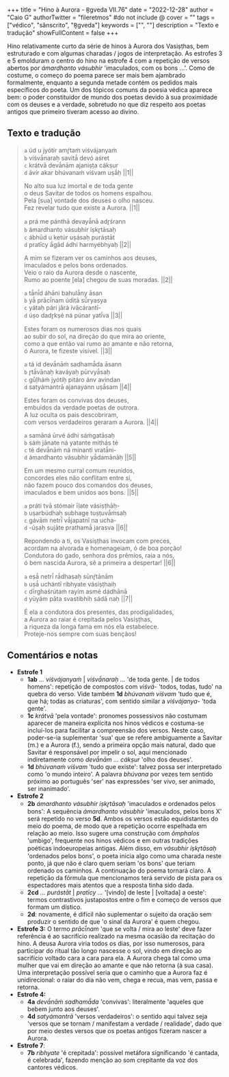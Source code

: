 +++
title = "Hino à Aurora - R̥gveda VII.76"
date = "2022-12-28"
author = "Caio G"
authorTwitter = "fileretmos" #do not include @
cover = ""
tags = ["védico", "sânscrito", "R̥gveda"]
keywords = ["", ""]
description = "Texto e tradução"
showFullContent = false
+++

Hino relativamente curto da série de hinos à Aurora dos Vasiṣṭhas, bem
estruturado e com algumas charadas / jogos de interpretação.
As estrofes 3 e 5 emolduram o centro do hino na estrofe 4 com a repetição
de versos abertos por _ámardhanto vásubhir_ 'imaculados, com os bons ...'.
Como de costume, o começo do poema parece ser mais bem ajambrado formalmente,
enquanto a segunda metade contém os pedidos mais específicos do poeta.
Um dos tópicos comuns da poesia védica aparece bem: o poder constituidor
de mundo dos poetas devido à sua proximidade com os deuses e a verdade,
sobretudo no que diz respeito aos poetas antigos que primeiro tiveram
acesso ao divino.

## Texto e tradução

> `a` úd u jyótir amŕ̥taṁ viśvájanyaṁ\
> `b` viśvā́naraḥ savitā́ devó aśret\
> `c` krátvā devā́nām ajaniṣṭa cákṣur\
> `d` āvír akar bhúvanaṁ víśvam uṣā́ḥ ||1||
>
> No alto sua luz imortal e de toda gente\
> o deus Savitar de todos os homens espalhou.\
> Pela [sua] vontade dos deuses o olho nasceu.\
> Fez revelar tudo que existe a Aurora. ||1||
>
> `a` prá me pánthā devayā́nā adr̥śrann\
> `b` ámardhanto vásubhir íṣkr̥tāsaḥ\
> `c` ábhūd u ketúr uṣásaḥ purástāt\
> `d` pratīcy ā́gād ádhi harmyébhyaḥ ||2||
>
> A mim se fizeram ver os caminhos aos deuses,\
> imaculados e pelos bons ordenados.\
> Veio o raio da Aurora desde o nascente,\
> Rumo ao poente [ela] chegou de suas moradas. ||2||
>
> `a` tā́nī́d áhāni bahulā́ny āsan\
> `b` yā́ prācī́nam úditā sū́ryasya\
> `c` yátaḥ pári jārá ivācárantī-\
> `d` úṣo dadr̥kṣé ná púnar yatī́va ||3||
>
> Estes foram os numerosos dias nos quais\
> ao subir do sol, na direção do que mira ao oriente,\
> como a que então vai rumo ao amante e não retorna,\
> ó Aurora, te fizeste visível. ||3||
>
> `a` tá íd devā́nāṁ sadhamā́da āsann\
> `b` r̥tā́vānaḥ kaváyaḥ pūrvyā́saḥ\
> `c` gūḷháṁ jyótiḥ pitáro ánv avindan\
> `d` satyámantrā ajanayann uṣā́sam ||4||
>
> Estes foram os convivas dos deuses,\
> embuídos da verdade poetas de outrora.\
> A luz oculta os pais descobriram,\
> com versos verdadeiros geraram a Aurora. ||4||
>
> `a` samāná ūrvé ádhi sáṁgatāsaḥ\
> `b` sáṁ jānate ná yatante mithás té\
> `c` té devā́nāṁ ná minanti vratā́ni-\
> `d` ámardhanto vásubhir yā́damānāḥ ||5||
>
> Em um mesmo curral comum reunidos,\
> concordes eles não conflitam entre si,\
> não fazem pouco dos comandos dos deuses,\
> imaculados e bem unidos aos bons. ||5||
>
> `a` práti tvā stómair īḷate vásiṣṭhāḥ-\
> `b` uṣarbúdhaḥ subhage tuṣṭuvā́ṁsaḥ\
> `c` gávāṁ netrī́ vā́japatnī na ucha-\
> `d` -úṣaḥ sujāte prathamā́ jarasva ||6||
>
> Repondendo a ti, os Vasiṣṭhas invocam com preces,\
> acordam na alvorada e homenageiam, ó de boa porção!\
> Condutora do gado, senhora dos prêmios, raia a nós,\
> ó bem nascida Aurora, sê a primeira a despertar! ||6||
>
> `a` eṣā́ netrī́ rā́dhasaḥ sūnŕ̥tānām\
> `b` uṣā́ uchántī ribhyate vásiṣṭhaiḥ\
> `c` dīrghaśrútaṁ rayím asmé dádhānā\
> `d` yūyám pāta svastíbhiḥ sádā naḥ ||7||
>
> É ela a condutora dos presentes, das prodigalidades,\
> a Aurora ao raiar é crepitada pelos Vasiṣṭhas,\
> a riqueza da longa fama em nós ela estabelece.\
> Proteje-nos sempre com suas bençãos!

## Comentários e notas

- **Estrofe 1**
  - **1ab** _... viśvájanyaṁ_ | _viśvā́naraḥ ..._ 'de toda gente. | de todos homens':
    repetição de compostos com _viśvá-_ 'todos, todas, tudo' na quebra do verso.
    Vide também **1d** _bhúvanaṁ víśvam_ 'tudo que é, que há; todas as criaturas',
    com sentido similar a _viśvájanya-_ 'toda gente'.
  - **1c** _krátvā_ 'pela vontade': pronomes possessivos não costumam aparecer
    de maneira explícita nos hinos védicos e costuma-se incluí-los para facilitar
    a compreensão dos versos. Neste caso, poder-se-ia suplementar 'sua' que se
    refere ambiguamente a Savitar (m.) e a Aurora (f.), sendo a primeira opção mais
    natural, dado que Savitar é responsável por impelir o sol, aqui mencionado
    indiretamente como _devā́nām ... cákṣur_ 'olho dos deuses'.
  - **1d** _bhúvanaṁ víśvam_ 'tudo que existe': talvez possa ser interpretado como
    'o mundo inteiro'. A palavra _bhúvana_ por vezes tem sentido próximo ao
    português 'ser' nas expressões 'ser vivo, ser animado, ser inanimado'.
- **Estrofe 2**
  - **2b** _ámardhanto vásubhir íṣkr̥tāsaḥ_ 'imaculados e ordenados pelos bons':
    A sequência _ámardhanto vásubhir_ 'imaculados, pelos bons X' será repetido
    no verso **5d**. Ambos os versos estão equidistantes do meio do poema, de
    modo que a repetição ocorre espelhada em relação ao meio. Isso sugere
    uma construção com _ômphalos_ 'umbigo', frequente nos hinos védicos e em
    outras tradições poéticas indoeuropeias antigas. Além disso, em
    _vásubhir íṣkr̥tāsaḥ_ 'ordenados pelos bons', o poeta inicia algo
    como uma charada neste ponto, já que não é claro quem seriam 'os bons'
    que teriam ordenado os caminhos. A continuação do poema tornará claro.
    A repetição da fórmula que mencionamos terá servido de pista para os
    espectadores mais atentos que a resposta tinha sido dada.
  - **2cd** _... purástāt_ | _pratīcy ..._ '[vindo] de leste | [voltada] a oeste':
    termos contrastivos justapostos entre o fim e começo de versos que
    formam um dístico.
  - **2d**: novamente, é difícil não suplementar o sujeito da oração sem
    produzir o sentido de que 'o sinal da Aurora' é quem chegou.
- **Estrofe 3:** O termo _prācī́nam_ 'que se volta / mira ao leste'
  deve fazer referência é ao sacrifício realizado na mesma
  ocasião da recitação do hino. A deusa Aurora viria todos os dias,
  por isso numerosos, para participar do ritual tão longo nascesse
  o sol, vindo em direção ao sacrifício voltado cara a cara para ela.
  A Aurora chega tal como uma mulher que vai em direção ao amante e
  que não retorna (à sua casa).
  Uma interpretação possível seria que o caminho que a Aurora faz é
  unidirecional: o raiar do dia não vem, chega e recua, mas vem,
  passa e retorna.
- **Estrofe 4:**
  - **4a** _devā́nāṁ sadhamā́da_ 'convivas': literalmente 'aqueles que bebem
    junto aos deuses'.
  - **4d** _satyámantrā_ 'versos verdadeiros': o sentido aqui talvez seja
    'versos que se tornam / manifestam a verdade / realidade', dado que
    por meio destes versos que os poetas antigos fizeram nascer a Aurora.
- **Estrofe 7**:
  - **7b** _ribhyate_ 'é crepitada': possível metáfora significando
    'é cantada, é celebrada', fazendo menção ao som crepitante da voz
    dos cantores védicos.
